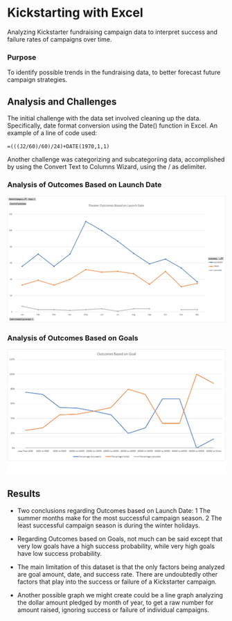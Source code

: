 # Kickstarting with Excel

Analyzing Kickstarter fundraising campaign data to interpret success and failure rates of campaigns over time.

### Purpose
To identify possible trends in the fundraising data, to better forecast future campaign strategies.

## Analysis and Challenges
The initial challenge with the data set involved cleaning up the data.  Specifically, date format conversion using the Date() function in Excel.  An example of a line of code used:
```
=(((J2/60)/60)/24)+DATE(1970,1,1)
```
Another challenge was categorizing and subcategoriing data, accomplished by using the Convert Text to Columns Wizard, using the / as delimiter.

### Analysis of Outcomes Based on Launch Date
![Analysis of Outcomes Based on Launch Date](https://github.com/maddenc33/kickstarter-analysis/blob/main/Resources/Theater_Outcomes_vs_Launch.png?raw=true)

### Analysis of Outcomes Based on Goals
![Analysis of Outcomes Based on Goals](https://github.com/maddenc33/kickstarter-analysis/blob/main/Resources/Outcomes_vs_Goals.png?raw=true)

## Results

- Two conclusions regarding Outcomes based on Launch Date:
1 The summer months make for the most successful campaign season.
2 The least successful campaign season is during the winter holidays.

- Regarding Outcomes based on Goals, not much can be said except that very low goals have a high success probability, while very high goals have low success probability.

- The main limitation of this dataset is that the only factors being analyzed are goal amount, date, and success rate.  There are undoubtedly other factors that play into the success or failure of a Kickstarter campaign.

- Another possible graph we might create could be a line graph analyzing the dollar amount pledged by month of year, to get a raw number for amount raised, ignoring success or failure of individual campaigns.
